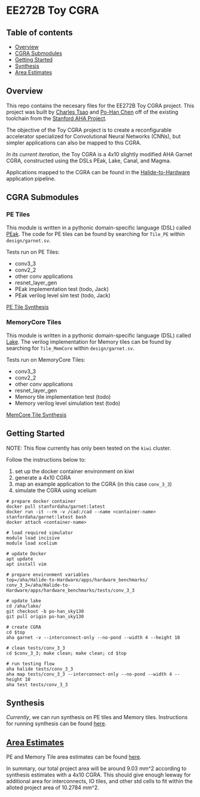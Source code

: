 # EE272B Toy CGRA


## Table of contents
- [Overview](#overview)
- [CGRA Submodules](#cgra-submodules)
- [Getting Started](#getting-started)
- [Synthesis](#synthesis)
- [Area Estimates](#area-estimates)

## Overview

This repo contains the necesary files for the EE272B Toy CGRA project. This project was built by [Charles Tsao](https://github.com/chtsao8) and [Po-Han Chen](https://github.com/pohantw) off of the existing toolchain from the [Stanford AHA Project](https://github.com/StanfordAHA). 

The objective of the Toy CGRA project is to create a reconfigurable accelerator specialized for Convolutional Neural Networks (CNNs), but simpler applications can also be mapped to this CGRA.

*In its current iteration*, the Toy CGRA is a 4x10 slightly modified AHA Garnet CGRA, constructed using the DSLs PEak, Lake, Canal, and Magma.

Applications mapped to the CGRA can be found in the [Halide-to-Hardware](https://github.com/StanfordAHA/Halide-to-Hardware) application pipeline.

## CGRA Submodules

### PE Tiles
This module is written in a pythonic domain-specific language (DSL) called [PEak](https://github.com/StanfordAHA/lassen). The code for PE tiles can be found by searching for `Tile_PE` within `design/garnet.sv`. 

Tests run on PE Tiles:
- conv3_3
- conv2_2
- other conv applications
- resnet_layer_gen
- PEak implementation test (todo, Jack)
- PEak verilog level sim test (todo, Jack)

[PE Tile Synthesis](https://github.com/chtsao8/ee272b_CGRA/tree/main/mflowgen/Tile_PE)

### MemoryCore Tiles
This module is written in a pythonic domain-specific language (DSL) called [Lake](https://github.com/StanfordAHA/lake). The verilog implementation for Memory tiles can be found by searching for `Tile_MemCore` within `design/garnet.sv`. 

Tests run on MemoryCore Tiles:
- conv3_3
- conv2_2
- other conv applications
- resnet_layer_gen
- Memory tile implementation test (todo)
- Memory verilog level simulation test (todo)

[MemCore Tile Synthesis](https://github.com/chtsao8/ee272b_CGRA/tree/main/mflowgen/Tile_MemCore)

## Getting Started
NOTE: This flow currently has only been tested on the `kiwi` cluster.

Follow the instructions below to:
1. set up the docker container environment on kiwi
2. generate a 4x10 CGRA
3. map an example application to the CGRA (in this case `conv_3_3`)
4. simulate the CGRA using xcelium

```
# prepare docker container
docker pull stanfordaha/garnet:latest
docker run -it --rm -v /cad:/cad --name <container-name> stanfordaha/garnet:latest bash
docker attach <container-name>

# load required simulator
module load incisive
module load xcelium

# update Docker
apt update
apt install vim

# prepare environment variables
top=/aha/Halide-to-Hardware/apps/hardware_benchmarks/
conv_3_3=/aha/Halide-to-Hardware/apps/hardware_benchmarks/tests/conv_3_3

# update lake
cd /aha/lake/
git checkout -b po-han_sky130
git pull origin po-han_sky130

# create CGRA
cd $top
aha garnet -v --interconnect-only --no-pond --width 4 --height 10

# clean tests/conv_3_3
cd $conv_3_3; make clean; make clean; cd $top

# run testing flow
aha halide tests/conv_3_3
aha map tests/conv_3_3 --interconnect-only --no-pond --width 4 --height 10
aha test tests/conv_3_3
```

## Synthesis
*Currently*, we can run synthesis on PE tiles and Memory tiles. Instructions for running synthesis can be found [here](./mflowgen).

## [Area Estimates](https://docs.google.com/spreadsheets/d/1w1shJzUsbrwJGZH6TT89Ch0ieKiYy3Sjunufp8H5RN4/edit?usp=sharing)

PE and Memory Tile area estimates can be found [here](https://docs.google.com/spreadsheets/d/1w1shJzUsbrwJGZH6TT89Ch0ieKiYy3Sjunufp8H5RN4/edit?usp=sharing).

In summary, our total project area will be around 9.03 mm^2 according to synthesis estimates with a 4x10 CGRA. This should give enough leeway for additional area for interconnects, IO tiles, and other std cells to fit within the alloted project area of 10.2784 mm^2.
